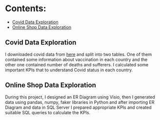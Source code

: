# Contents:
  * [Covid Data Exploration](#covid-data-exploration)
  * [Online Shop Data Exploration](#online-shop-data-exploration)
  
## Covid Data Exploration
I downloaded covid data from [here](https://ourworldindata.org/covid-deaths) and split into two tables. One of them contained some information about vaccination in each country and the other one contained number of deaths and sufferers. I calculated some important KPIs that to understand Covid status in each country.

## Online Shop Data Exploration
During this project, I designed an ER Diagram using Visio, then I generated data using pandas, numpy, faker libraries in Python and after importing ER Diagram and data in SQL Server I prepared appropriate KPIs and created suitable SQL queries to calculate the KPIs.
